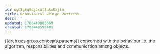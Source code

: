 ```yaml
---
id: ogc8gkq9djbxutfuko8xjln
title: Behavioural Design Patterns
desc: ''
updated: 1708449005669
created: 1708448599401
---
```


[[arch.design.oo.concepts.patterns]] concerned with the behaviour i.e. the algorithm, responsibilities and communication among objects.

